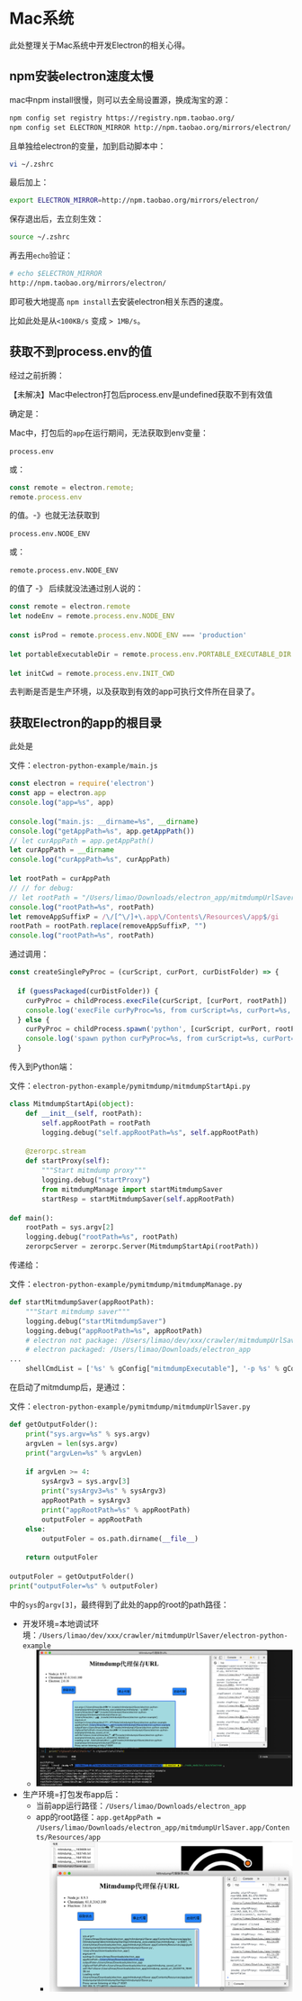 # Mac系统

此处整理关于Mac系统中开发Electron的相关心得。

## npm安装electron速度太慢

mac中npm install很慢，则可以去全局设置源，换成淘宝的源：

```bash
npm config set registry https://registry.npm.taobao.org/
npm config set ELECTRON_MIRROR http://npm.taobao.org/mirrors/electron/
```

且单独给electron的变量，加到启动脚本中：

```bash
vi ~/.zshrc
```

最后加上：

```bash
export ELECTRON_MIRROR=http://npm.taobao.org/mirrors/electron/
```

保存退出后，去立刻生效：

```bash
source ~/.zshrc
```

再去用`echo`验证：

```bash
# echo $ELECTRON_MIRROR
http://npm.taobao.org/mirrors/electron/
```
即可极大地提高 `npm install`去安装electron相关东西的速度。

比如此处是从`<100KB/s` 变成 `> 1MB/s`。

## 获取不到process.env的值

经过之前折腾：

【未解决】Mac中electron打包后process.env是undefined获取不到有效值

确定是：

Mac中，打包后的`app`在运行期间，无法获取到env变量：

`process.env`

或：

```js
const remote = electron.remote;
remote.process.env
```

的值。-》也就无法获取到

`process.env.NODE_ENV`

或：

`remote.process.env.NODE_ENV`

的值了 -》 后续就没法通过别人说的：

```js
const remote = electron.remote
let nodeEnv = remote.process.env.NODE_ENV

const isProd = remote.process.env.NODE_ENV === 'production'

let portableExecutableDir = remote.process.env.PORTABLE_EXECUTABLE_DIR

let initCwd = remote.process.env.INIT_CWD
```

去判断是否是生产环境，以及获取到有效的app可执行文件所在目录了。

## 获取Electron的app的根目录

此处是

文件：`electron-python-example/main.js`

```js
const electron = require('electron')
const app = electron.app
console.log("app=%s", app)

console.log("main.js: __dirname=%s", __dirname)
console.log("getAppPath=%s", app.getAppPath())
// let curAppPath = app.getAppPath()
let curAppPath = __dirname
console.log("curAppPath=%s", curAppPath)

let rootPath = curAppPath
// // for debug:
// let rootPath = "/Users/limao/Downloads/electron_app/mitmdumpUrlSaver.app/Contents/Resources/app"
console.log("rootPath=%s", rootPath)
let removeAppSuffixP = /\/[^\/]+\.app\/Contents\/Resources\/app$/gi
rootPath = rootPath.replace(removeAppSuffixP, "")
console.log("rootPath=%s", rootPath)
```

通过调用：

```js
const createSinglePyProc = (curScript, curPort, curDistFolder) => {

  if (guessPackaged(curDistFolder)) {
    curPyProc = childProcess.execFile(curScript, [curPort, rootPath])
    console.log('execFile curPyProc=%s, from curScript=%s, curPort=%s, rootPath=%s', curPyProc, curScript, curPort, rootPath)
  } else {
    curPyProc = childProcess.spawn('python', [curScript, curPort, rootPath])
    console.log('spawn python curPyProc=%s, from curScript=%s, curPort=%s, rootPath=%s', curPyProc, curScript, curPort, rootPath)
  }
```

传入到Python端：

文件：`electron-python-example/pymitmdump/mitmdumpStartApi.py`

```python
class MitmdumpStartApi(object):
    def __init__(self, rootPath):
        self.appRootPath = rootPath
        logging.debug("self.appRootPath=%s", self.appRootPath)

    @zerorpc.stream
    def startProxy(self):
        """Start mitmdump proxy"""
        logging.debug("startProxy")
        from mitmdumpManage import startMitmdumpSaver
        startResp = startMitmdumpSaver(self.appRootPath)

def main():
    rootPath = sys.argv[2]
    logging.debug("rootPath=%s", rootPath)
    zerorpcServer = zerorpc.Server(MitmdumpStartApi(rootPath))
```

传递给：

文件：`electron-python-example/pymitmdump/mitmdumpManage.py`

```python
def startMitmdumpSaver(appRootPath):
    """Start mitmdump saver"""
    logging.debug("startMitmdumpSaver")
    logging.debug("appRootPath=%s", appRootPath)
    # electron not package: /Users/limao/dev/xxx/crawler/mitmdumpUrlSaver/electron-python-example
    # electron packaged: /Users/limao/Downloads/electron_app
...
    shellCmdList = ['%s' % gConfig["mitmdumpExecutable"], '-p %s' % gConfig["port"], '-s %s' % gConfig["mitmdumpScript"], appRootPath]
```

在启动了mitmdump后，是通过：

文件：`electron-python-example/pymitmdump/mitmdumpUrlSaver.py`

```python
def getOutputFolder():
    print("sys.argv=%s" % sys.argv)
    argvLen = len(sys.argv)
    print("argvLen=%s" % argvLen)

    if argvLen >= 4:
        sysArgv3 = sys.argv[3]
        print("sysArgv3=%s" % sysArgv3)
        appRootPath = sysArgv3
        print("appRootPath=%s" % appRootPath)
        outputFoler = appRootPath
    else:
        outputFoler = os.path.dirname(__file__)

    return outputFoler

outputFoler = getOutputFolder()
print("outputFoler=%s" % outputFoler)
```

中的`sys`的`argv[3]`，最终得到了此处的app的root的path路径：

* 开发环境=本地调试环境：`/Users/limao/dev/xxx/crawler/mitmdumpUrlSaver/electron-python-example`
  * ![mac_app_root_dev](../../assets/img/mac_app_root_dev.png)
* 生产环境=打包发布app后：
  * 当前app运行路径：`/Users/limao/Downloads/electron_app`
  * app的root路径：`app.getAppPath = /Users/limao/Downloads/electron_app/mitmdumpUrlSaver.app/Contents/Resources/app`
    * ![mac_app_root_prod](../../assets/img/mac_app_root_prod.png)
